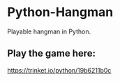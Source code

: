# Python-Hangman
Playable hangman in Python.


## Play the game here:
https://trinket.io/python/19b6211b0c
